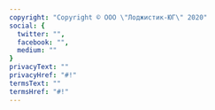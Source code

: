 ```yaml
---
copyright: "Copyright © ООО \"Лоджистик-ЮГ\" 2020"
social: {
  twitter: "",
  facebook: "",
  medium: ""
}
privacyText: ""
privacyHref: "#!"
termsText: ""
termsHref: "#!"
---
```


